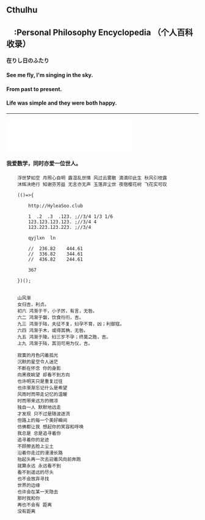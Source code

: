 ## Cthulhu
## &nbsp;&nbsp;&nbsp;&nbsp;:Personal Philosophy Encyclopedia （个人百科收录）

#### 在りし日のふたり
#### See me fly, I'm singing in the sky.
#### From past to present.
#### Life was simple and they were both happy.
---------------------------------------------------------------

<iframe frameborder="no" border="0" marginwidth="0" marginheight="0" width=330 height=86 src="//music.163.com/outchain/player?type=2&id=1351449575&auto=1&height=66"></iframe>

#### 我爱数学，同时亦爱一位世人。

```
    浮世梦如空 月照心自明 露湿乱世情 风过云雾散 滴滴印此生 秋风引枝露 
    沐辉决绝行 知谢芬芳益 无言亦无声 玉落弃尘世 夜宿樱花树 飞花实可叹
```

```
    (()=>{

        http://HyleaSoo.club

        1  .2  .3  .123. ;//3/4 1/3 1/6
        123.123.123.123. ;//3/4 4
        123.223.123.223. ;//3/4 

        qyjlxn  ln

        //  236.82    444.61
        //  336.82    344.61
        //  436.82    244.61

        367

    })();
```

```

    山风渐
    女归吉，利贞。
    初六 鸿渐于干，小子厉，有言，无咎。
    六二 鸿渐于磐，饮食衎衎，吉。
    九三 鸿渐于陆，夫征不复，妇孕不育，凶；利御寇。
    六四 鸿渐于木，或得其桷，无咎。
    九五 鸿渐于陵。妇三岁不孕；终莫之胜，吉。
    上九 鸿渐于陆，其羽可用为仪，吉。

    寂寞的月色闪着孤光
    沉默的星空令人迷茫
    不断在怀念 你的身影
    向黑夜眺望 却看不到方向
    也许明天只是重复过往
    也许渐渐忘记什么是希望
    风雨时而带走记忆的温暖
    时而带来远方的微凉
    独自一人 默默地远走
    才发现 只不过是随波逐流
    但路上的每一个美好瞬间
    仿佛都让我 想起你的笑容和呼唤
    我总是 总是追寻着你
    追寻着你的足迹
    不顾擦去脸上尘土
    沿着你走过的漫漫长路
    抬起头再一次去迎着风向前奔跑
    就算永远 永远看不到
    看不到遥远的尽头
    也不会放弃寻找
    世界的边缘
    也许会在某一天隐去
    那时我和你
    再也不会有 距离
    没有距离
```
    
